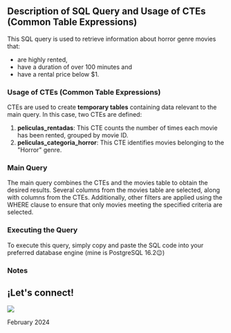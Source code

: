 ## Description of SQL Query and Usage of CTEs (Common Table Expressions)

This SQL query is used to retrieve information about horror genre movies that:
- are highly rented,
- have a duration of over 100 minutes and
- have a rental price below $1.

### Usage of CTEs (Common Table Expressions)

CTEs are used to create **temporary tables** containing data relevant to the main query. In this case, two CTEs are defined:

1. **peliculas_rentadas**: This CTE counts the number of times each movie has been rented, grouped by movie ID.
2. **peliculas_categoria_horror**: This CTE identifies movies belonging to the "Horror" genre.

### Main Query

The main query combines the CTEs and the movies table to obtain the desired results. Several columns from the movies table are selected, along with columns from the CTEs. Additionally, other filters are applied using the WHERE clause to ensure that only movies meeting the specified criteria are selected.

### Executing the Query

To execute this query, simply copy and paste the SQL code into your preferred database engine (mine is PostgreSQL 16.2😉)

### Notes

## ¡Let's connect! 
[![](https://img.shields.io/badge/LinkedIn-0077B5?style=for-the-badge&logo=linkedin&logoColor=white)](https://www.linkedin.com/in/noemigonzalezlois)

February 2024
